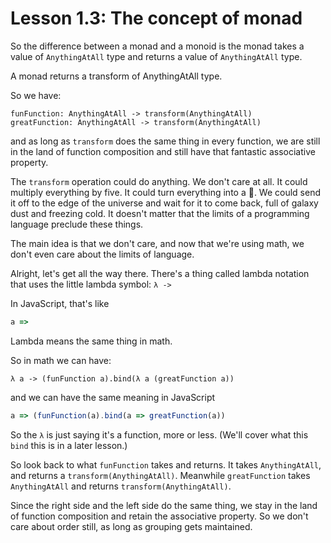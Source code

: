 # Lesson 1.3: The concept of monad 

So the difference between a monad and a monoid is the monad takes a value of `AnythingAtAll` type and returns a value of `AnythingAtAll` type.

A monad returns a transform of AnythingAtAll type.

So we have:
```text
funFunction: AnythingAtAll -> transform(AnythingAtAll)
greatFunction: AnythingAtAll -> transform(AnythingAtAll)
```

and as long as `transform` does the same thing in every function, we are still in the land of function composition and still have that fantastic associative property. 

The `transform` operation could do anything. We don't care at all. It could multiply everything by five. It could turn everything into a 🐑. We could send it off to the edge of the universe and wait for it to come back, full of galaxy dust and freezing cold. It doesn't matter that the limits of a programming language preclude these things.

The main idea is that we don't care, and now that we're using math, we don't even care about the limits of language. 

Alright, let's get all the way there. There's a thing called lambda notation that uses the little lambda symbol: `λ -> `

In JavaScript, that's like

```javascript
a => 
```

Lambda means the same thing in math.

So in math we can have:
```text
λ a -> (funFunction a).bind(λ a (greatFunction a))
```

and we can have the same meaning in JavaScript

```javascript
a => (funFunction(a).bind(a => greatFunction(a))
```

So the `λ` is just saying it's a function, more or less. (We'll cover what this `bind` this is in a later lesson.)

So look back to what `funFunction` takes and returns. It takes `AnythingAtAll`, and returns a `transform(AnythingAtAll)`. Meanwhile `greatFunction` takes `AnythingAtAll` and
returns `transform(AnythingAtAll)`.

Since the right side and the left side do the same thing, we stay in the land of function composition and retain the associative property. So we don't care about order still, as long as grouping gets maintained. 